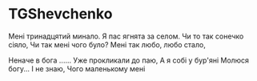 ﻿# TGShevchenko

Мені тринадцятий минало.
Я пас ягнята за селом.
Чи то так сонечко сіяло,
Чи так мені чого було?
Мені так любо, любо стало,

Неначе в бога ......
Уже прокликали до паю,
А я собі у бур'яні
Молюся богу... І не знаю,
Чого маленькому мені
